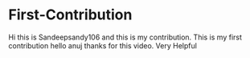 # First-Contribution
Hi this is Sandeepsandy106 and this is my contribution.
This is my first contribution
hello anuj thanks for this video. Very Helpful
